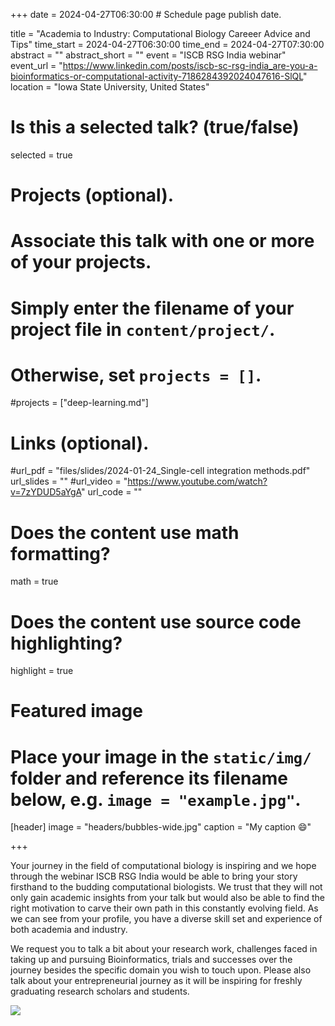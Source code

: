 +++
date = 2024-04-27T06:30:00  # Schedule page publish date.

title = "Academia to Industry: Computational Biology Careeer Advice and Tips"
time_start = 2024-04-27T06:30:00
time_end = 2024-04-27T07:30:00
abstract = ""
abstract_short = ""
event = "ISCB RSG India webinar"
event_url = "https://www.linkedin.com/posts/iscb-sc-rsg-india_are-you-a-bioinformatics-or-computational-activity-7186284392024047616-SlQL"
location = "Iowa State University, United States"

# Is this a selected talk? (true/false)
selected = true

# Projects (optional).
#   Associate this talk with one or more of your projects.
#   Simply enter the filename of your project file in `content/project/`.
#   Otherwise, set `projects = []`.
#projects = ["deep-learning.md"]

# Links (optional).
#url_pdf = "files/slides/2024-01-24_Single-cell integration methods.pdf"
url_slides = ""
#url_video = "https://www.youtube.com/watch?v=7zYDUD5aYgA"
url_code = ""

# Does the content use math formatting?
math = true

# Does the content use source code highlighting?
highlight = true

# Featured image
# Place your image in the `static/img/` folder and reference its filename below, e.g. `image = "example.jpg"`.
[header]
image = "headers/bubbles-wide.jpg"
caption = "My caption :smile:"

+++

Your journey in the field of computational biology is inspiring and we hope through the webinar ISCB RSG India would be able to bring your story firsthand to the  budding computational biologists. We trust that they will not only gain academic insights from your talk but would also be able to find the right motivation to carve their own path in this constantly evolving field. 
As we can see from your profile, you have a diverse skill set and experience of both academia and industry.

We request you to talk a bit about your research work, challenges faced in taking up and pursuing Bioinformatics, trials and successes over the journey besides the specific domain you wish to touch upon. Please also talk about your entrepreneurial journey as it will be inspiring for freshly graduating research scholars and students. 

![](/img/indian-ISG.jpeg)


